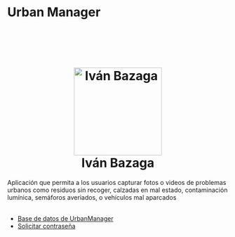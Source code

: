 # Urban Manager
<br>
 <h1 align="center">
  <br>
  <img src="https://avatars.githubusercontent.com/u/97960300?v=4" alt="Iván Bazaga" width="200">
  <br>
  Iván Bazaga
  <br>
</h1>
Aplicación que permita a los usuarios capturar fotos o videos de problemas urbanos como residuos sin recoger, calzadas en mal estado, contaminación lumínica, semáforos averiados, o vehículos mal aparcados
<br>
<br>

<ul>
  <li><a href="https://dbdocs.io/ivan.cpweb/urbanManager" target="_blank">Base de datos de UrbanManager</a></li>
  <li><a href="https://discord.gg/tyug6TQH" target="_blank">Solicitar contraseña</a></li>
</ul>

